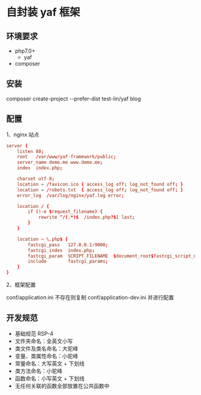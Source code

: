 # 自封装 yaf 框架

## 环境要求

* php7.0+
    * yaf
* composer

## 安装

composer create-project --prefer-dist test-lin/yaf blog

## 配置

1、nginx 站点

```conf
server {
    listen 80;
    root   /var/www/yaf-framework/public;
    server_name demo.me www.demo.me;
    index  index.php;

    charset utf-8;
    location = /favicon.ico { access_log off; log_not_found off; }
    location = /robots.txt  { access_log off; log_not_found off; }
    error_log  /var/log/nginx/yaf.log error;

    location / {
        if (!-e $request_filename) {
            rewrite ^/(.*)$  /index.php?$1 last;
        }
    }

    location ~ \.php$ {
        fastcgi_pass   127.0.0.1:9000;
        fastcgi_index  index.php;
        fastcgi_param  SCRIPT_FILENAME  $document_root$fastcgi_script_name;
        include        fastcgi_params;
    }
}
```

2、框架配置

conf/application.ini 不存在则复制 conf/application-dev.ini 并进行配置

## 开发规范

* 基础规范 RSP-4
* 文件夹命名：全英文小写
* 类文件及类名命名：大驼峰
* 变量、类属性命名：小驼峰
* 常量命名：大写英文 + 下划线
* 类方法命名：小驼峰
* 函数命名：小写英文 + 下划线
* 无任何关联的函数全部放置在公共函数中
